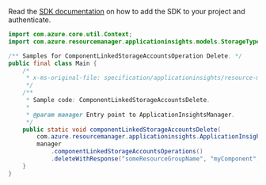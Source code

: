 Read the [SDK documentation](https://github.com/Azure/azure-sdk-for-java/blob/azure-resourcemanager-applicationinsights_1.0.0-beta.4/sdk/applicationinsights/azure-resourcemanager-applicationinsights/README.md) on how to add the SDK to your project and authenticate.

```java
import com.azure.core.util.Context;
import com.azure.resourcemanager.applicationinsights.models.StorageType;

/** Samples for ComponentLinkedStorageAccountsOperation Delete. */
public final class Main {
    /*
     * x-ms-original-file: specification/applicationinsights/resource-manager/Microsoft.Insights/preview/2020-03-01-preview/examples/ComponentLinkedStorageAccountsDelete.json
     */
    /**
     * Sample code: ComponentLinkedStorageAccountsDelete.
     *
     * @param manager Entry point to ApplicationInsightsManager.
     */
    public static void componentLinkedStorageAccountsDelete(
        com.azure.resourcemanager.applicationinsights.ApplicationInsightsManager manager) {
        manager
            .componentLinkedStorageAccountsOperations()
            .deleteWithResponse("someResourceGroupName", "myComponent", StorageType.SERVICE_PROFILER, Context.NONE);
    }
}
```
